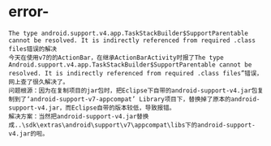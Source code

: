 # error-
    The type android.support.v4.app.TaskStackBuilder$SupportParentable cannot be resolved. It is indirectly referenced from required .class files错误的解决
    今天在使用v7的的ActionBar，在继承ActionBarActivity时报了The type Android.support.v4.app.TaskStackBuilder$SupportParentable cannot be resolved. It is indirectly referenced from required .class files”错误，网上查了很久解决了。
    问题根源：因为在复制项目的jar包时，把Eclipse下自带的android-support-v4.jar包复制到了‘android-support-v7-appcompat’ Library项目下，替换掉了原本的android-support-v4.jar，而Eclipse自带的版本较低，导致报错。
    解决方案：当然把android-support-v4.jar替换成..\sdk\extras\android\support\v7\appcompat\libs下的android-support-v4.jar的啦。

